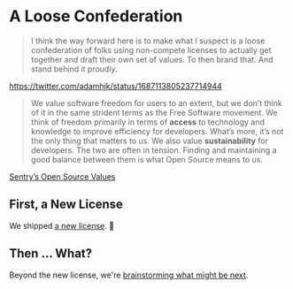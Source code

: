 # A Loose Confederation

> I think the way forward here is to make what I suspect is a loose confederation of folks using non-compete licenses to actually get together and draft their own set of values. To then brand that. And stand behind it proudly.

https://twitter.com/adamhjk/status/1687113805237714944

> We value software freedom for users to an extent, but we don’t think of it in the same strident terms as the Free Software movement. We think of freedom primarily in terms of **access** to technology and knowledge to improve efficiency for developers. What’s more, it’s not the only thing that matters to us. We also value **sustainability** for developers. The two are often in tension. Finding and maintaining a good balance between them is what Open Source means to us.

[Sentry’s Open Source Values](https://blog.sentry.io/sentrys-open-source-values/)

## First, a New License

We shipped [a new license](https://fsl.software/). 💃

## Then ... What?

Beyond the new license, we're [brainstorming what might be next](https://github.com/getsentry/loose-confederation/issues/5).
